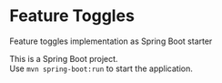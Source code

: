 # Feature Toggles

Feature toggles implementation as Spring Boot starter

This is a Spring Boot project.  
Use `mvn spring-boot:run` to start the application.
